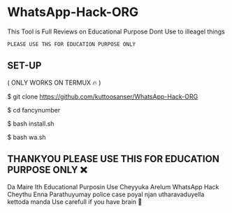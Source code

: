 # WhatsApp-Hack-ORG
This Tool is Full Reviews on Educational Purpose Dont Use to illeagel things






```PLEASE USE THS FOR EDUCATION PURPOSE ONLY```



## SET-UP 



( ONLY WORKS ON TERMUX 🔥 )



 $ git clone https://github.com/kuttoosanser/WhatsApp-Hack-ORG

 $ cd fancynumber

 $ bash install.sh

 $ bash wa.sh

## THANKYOU  PLEASE USE THIS FOR EDUCATION PURPOSE ONLY ❌



Da Maire Ith Educational Purposin Use Cheyyuka Arelum WhatsApp Hack Cheythu Enna Parathuyumay police case poyal njan utharavaduyella kettoda manda Use carefull if you have brain 🥶


